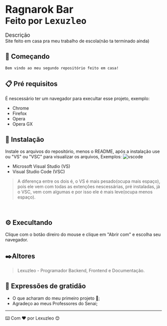 # <BIG>Ragnarok Bar</BIG> <br> Feito por <TT>Lexuzleo</TT> #
<BIG>Descrição</BIG> <br>
  Site feito em casa pra meu trabalho de escola(não ta terminado ainda)

## 🚀 Começando ##
    Bem vindo ao meu segundo repositório feito em casa!
## 📋 Pré requisitos ##
 É nescessário ter um navegador para execultar esse projeto, exemplo:
 * Chrome
 * Firefox
 * Opera
 * Opera GX

## 🔧 Instalação ##
Instale os arquivos do repositório, menos o README, após a instalação use ou "VS" ou "VSC" para visualizar os arquivos, Exemplos:
![vscode](https://encrypted-tbn0.gstatic.com/images?q=tbn:ANd9GcTnoirCtiJhhN8Tvo0FJRRd4CInsOXkRX9EbA&s)
* Microsoft Visual Studio (VS)
* Visual Studio Code (VSC) <br>
>A diferença entre os dois é, o VS é mais pesado(ocupa mais espaço), pois ele vem com todas as extenções nescessárias, pré instaladas, já o VSC, vem com algumas e por isso ele é mais leve(ocupa menos espaço).
<br>

## ⚙️ Execultando ##
 Clique com o botão direiro do mouse e clique em "Abrir com" e escolha seu navegador.

## ✒️Altores ##
>Lexuzleo - Programador Backend, Frontend e Documentação.

## 🎁 Expressões de gratidão ##
* O que acharam do meu primeiro projeto 📢;
* Agradeço ao meus Professores do Senai;
 <hr>
 
⌨️ Com ❤️ por Lexuzleo 😊